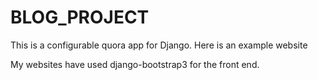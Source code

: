 # BLOG_PROJECT

This is a configurable quora app for Django.
Here is an example website

My websites have used django-bootstrap3 for the front end.
